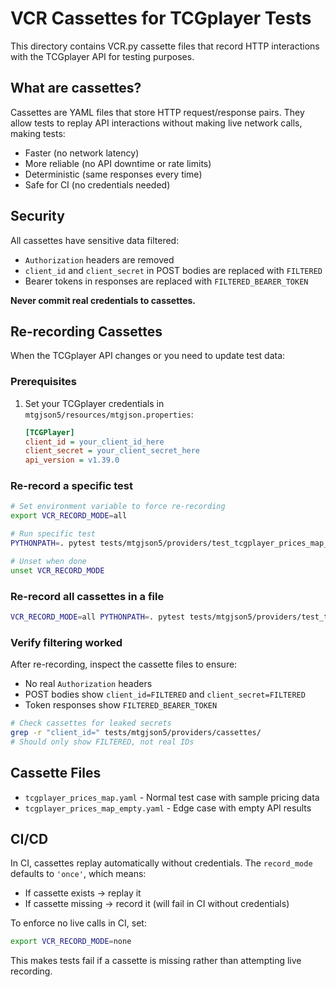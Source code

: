 # VCR Cassettes for TCGplayer Tests

This directory contains VCR.py cassette files that record HTTP interactions with the TCGplayer API for testing purposes.

## What are cassettes?

Cassettes are YAML files that store HTTP request/response pairs. They allow tests to replay API interactions without making live network calls, making tests:
- Faster (no network latency)
- More reliable (no API downtime or rate limits)
- Deterministic (same responses every time)
- Safe for CI (no credentials needed)

## Security

All cassettes have sensitive data filtered:
- `Authorization` headers are removed
- `client_id` and `client_secret` in POST bodies are replaced with `FILTERED`
- Bearer tokens in responses are replaced with `FILTERED_BEARER_TOKEN`

**Never commit real credentials to cassettes.**

## Re-recording Cassettes

When the TCGplayer API changes or you need to update test data:

### Prerequisites
1. Set your TCGplayer credentials in `mtgjson5/resources/mtgjson.properties`:
   ```ini
   [TCGPlayer]
   client_id = your_client_id_here
   client_secret = your_client_secret_here
   api_version = v1.39.0
   ```

### Re-record a specific test
```bash
# Set environment variable to force re-recording
export VCR_RECORD_MODE=all

# Run specific test
PYTHONPATH=. pytest tests/mtgjson5/providers/test_tcgplayer_prices_map_shape.py -k test_get_tcgplayer_prices_map_shape -v

# Unset when done
unset VCR_RECORD_MODE
```

### Re-record all cassettes in a file
```bash
VCR_RECORD_MODE=all PYTHONPATH=. pytest tests/mtgjson5/providers/test_tcgplayer_prices_map_shape.py -v
```

### Verify filtering worked
After re-recording, inspect the cassette files to ensure:
- No real `Authorization` headers
- POST bodies show `client_id=FILTERED` and `client_secret=FILTERED`
- Token responses show `FILTERED_BEARER_TOKEN`

```bash
# Check cassettes for leaked secrets
grep -r "client_id=" tests/mtgjson5/providers/cassettes/
# Should only show FILTERED, not real IDs
```

## Cassette Files

- `tcgplayer_prices_map.yaml` - Normal test case with sample pricing data
- `tcgplayer_prices_map_empty.yaml` - Edge case with empty API results

## CI/CD

In CI, cassettes replay automatically without credentials. The `record_mode` defaults to `'once'`, which means:
- If cassette exists → replay it
- If cassette missing → record it (will fail in CI without credentials)

To enforce no live calls in CI, set:
```bash
export VCR_RECORD_MODE=none
```

This makes tests fail if a cassette is missing rather than attempting live recording.
